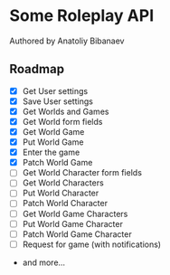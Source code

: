 # Some Roleplay API

Authored by Anatoliy Bibanaev

## Roadmap
- [x] Get User settings
- [x] Save User settings
- [x] Get Worlds and Games
- [x] Get World form fields
- [x] Get World Game
- [x] Put World Game
- [x] Enter the game
- [x] Patch World Game
- [ ] Get World Character form fields
- [ ] Get World Characters
- [ ] Put World Character
- [ ] Patch World Character
- [ ] Get World Game Characters
- [ ] Put World Game Character
- [ ] Patch World Game Character
- [ ] Request for game (with notifications)
- and more...
